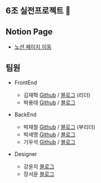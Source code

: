 ## 6조 실전프로젝트 👋

## Notion Page
- [노션 페이지 이동](https://t-1.notion.site/t-1/99-6-D-1-7426a2b192554898b6c41d2e193b2023)

## 팀원 
- FrontEnd
  * 김재혁 [Github](https://github.com/pol-dev-shinroo) / [블로그](https://junehan-dev.github.io/) (리더)
  * 박용태 [Github]() / [블로그]()

- BackEnd
  * 박재철 [Github](https://github.com/reload1bronze) / [블로그](https://reload1bronze.tistory.com/) (부리더)
  * 박세명 [Github](https://github.com/diasm3) / [블로그](https://diasm3.github.io)
  * 기우석 [Github](https://github.com/moto4321) / [블로그](https://woooseogi.tistory.com/)

- Designer
  * 강윤지 [블로그]()
  * 장서윤 [블로그]()
